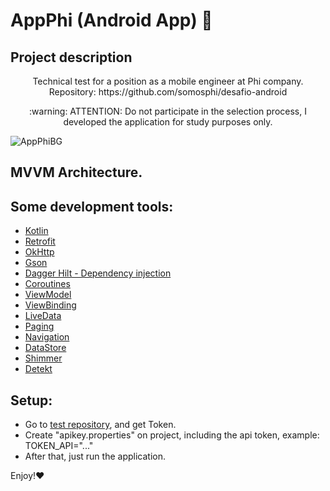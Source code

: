 # AppPhi (Android App) :bank:
## Project description 
<p align="center">Technical test for a position as a mobile engineer at Phi company. Repository: https://github.com/somosphi/desafio-android </p>

<p align="center">:warning: ATTENTION: Do not participate in the selection process, I developed the application for study purposes only.</p>

![AppPhiBG](https://user-images.githubusercontent.com/90936908/159134083-1d0ec7a1-4b4d-45ed-8bd8-65bc1fabf324.png)

## MVVM Architecture.

## Some development tools:

- [Kotlin](https://kotlinlang.org/)
- [Retrofit](https://square.github.io/retrofit/)
- [OkHttp](https://square.github.io/okhttp/)
- [Gson](https://github.com/google/gson)
- [Dagger Hilt - Dependency injection](https://developer.android.com/training/dependency-injection/hilt-android)
- [Coroutines](https://developer.android.com/kotlin/coroutines)
- [ViewModel](https://developer.android.com/topic/libraries/architecture/viewmodel)
- [ViewBinding](https://developer.android.com/topic/libraries/view-binding)
- [LiveData](https://developer.android.com/topic/libraries/architecture/livedata)
- [Paging](https://developer.android.com/topic/libraries/architecture/paging/v3-overview)
- [Navigation](https://developer.android.com/guide/navigation)
- [DataStore](https://developer.android.com/topic/libraries/architecture/datastore)
- [Shimmer](https://facebook.github.io/shimmer-android/)
- [Detekt](https://detekt.dev/)

## Setup:

- Go to [test repository](https://github.com/somosphi/desafio-android), and get Token.
- Create "apikey.properties" on project, including the api token, example: TOKEN_API="..."
- After that, just run the application.

Enjoy!:heart:
